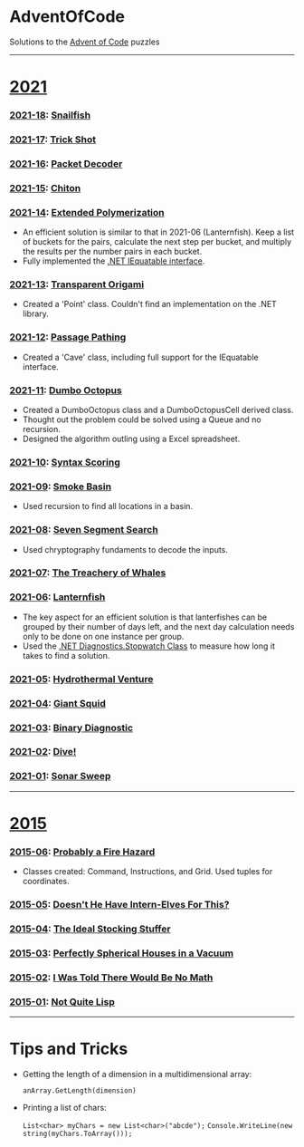 # AdventOfCode
Solutions to the [Advent of Code](https://adventofcode.com/) puzzles

---
# [2021](https://adventofcode.com/2021)

### [2021-18](https://github.com/HashTag42/AdventOfCode/tree/main/2021/2021-18): [Snailfish](https://adventofcode.com/2021/day/18)


### [2021-17](https://github.com/HashTag42/AdventOfCode/tree/main/2021/2021-17): [Trick Shot](https://adventofcode.com/2021/day/17)


### [2021-16](https://github.com/HashTag42/AdventOfCode/tree/main/2021/2021-16): [Packet Decoder](https://adventofcode.com/2021/day/16)


### [2021-15](https://github.com/HashTag42/AdventOfCode/tree/main/2021/2021-15): [Chiton](https://adventofcode.com/2021/day/15)


### [2021-14](https://github.com/HashTag42/AdventOfCode/tree/main/2021/2021-13): [Extended Polymerization](https://adventofcode.com/2021/day/14)

* An efficient solution is similar to that in 2021-06 (Lanternfish). Keep a list of buckets for the pairs, calculate the next step per bucket, and multiply the results per the number pairs in each bucket.
* Fully implemented the [.NET IEquatable interface](https://docs.microsoft.com/en-us/dotnet/api/system.iequatable-1.equals).


### [2021-13](https://github.com/HashTag42/AdventOfCode/tree/main/2021/2021-13): [Transparent Origami](https://adventofcode.com/2021/day/13)

* Created a 'Point' class. Couldn't find an implementation on the .NET library.

### [2021-12](https://github.com/HashTag42/AdventOfCode/tree/main/2021/2021-12): [Passage Pathing](https://adventofcode.com/2021/day/12)

* Created a 'Cave' class, including full support for the IEquatable interface.

### [2021-11](https://github.com/HashTag42/AdventOfCode/tree/main/2021/2021-11): [Dumbo Octopus](https://adventofcode.com/2021/day/11)

* Created a DumboOctopus class and a DumboOctopusCell derived class.
* Thought out the problem could be solved using a Queue and no recursion.
* Designed the algorithm outling using a Excel spreadsheet.

### [2021-10](https://github.com/HashTag42/AdventOfCode/tree/main/2021/2021-10): [Syntax Scoring](https://adventofcode.com/2021/day/10)

### [2021-09](https://github.com/HashTag42/AdventOfCode/tree/main/2021/2021-09): [Smoke Basin](https://adventofcode.com/2021/day/9)

* Used recursion to find all locations in a basin.

### [2021-08](https://github.com/HashTag42/AdventOfCode/tree/main/2021/2021-08): [Seven Segment Search](https://adventofcode.com/2021/day/8)
* Used chryptography fundaments to decode the inputs.

### [2021-07](https://github.com/HashTag42/AdventOfCode/tree/main/2021/2021-07): [The Treachery of Whales](https://adventofcode.com/2021/day/7)

### [2021-06](https://github.com/HashTag42/AdventOfCode/tree/main/2021/2021-06): [Lanternfish](https://adventofcode.com/2021/day/6)

* The key aspect for an efficient solution is that lanterfishes can be grouped by their number of days left, and the next day calculation needs only to be done on one instance per group.
* Used the [.NET Diagnostics.Stopwatch Class](https://docs.microsoft.com/en-us/dotnet/api/system.diagnostics.stopwatch) to measure how long it takes to find a solution.

### [2021-05](https://github.com/HashTag42/AdventOfCode/tree/main/2021/2021-05): [Hydrothermal Venture](https://adventofcode.com/2021/day/5)

### [2021-04](https://github.com/HashTag42/AdventOfCode/tree/main/2021/2021-04): [Giant Squid](https://adventofcode.com/2021/day/4)

### [2021-03](https://github.com/HashTag42/AdventOfCode/tree/main/2021/2021-03): [Binary Diagnostic](https://adventofcode.com/2021/day/3)

### [2021-02](https://github.com/HashTag42/AdventOfCode/tree/main/2021/2021-02): [Dive!](https://adventofcode.com/2021/day/2)

### [2021-01](https://github.com/HashTag42/AdventOfCode/tree/main/2021/2021-01): [ Sonar Sweep](https://adventofcode.com/2021/day/1)
---

# [2015](https://adventofcode.com/2015)

### [2015-06](https://github.com/HashTag42/AdventOfCode/tree/main/2015/2015-06): [Probably a Fire Hazard](https://adventofcode.com/2015/day/6)

* Classes created: Command, Instructions, and Grid. Used tuples for coordinates.

### [2015-05](https://github.com/HashTag42/AdventOfCode/tree/main/2015/2015-05): [Doesn't He Have Intern-Elves For This?](https://adventofcode.com/2015/day/5)

### [2015-04](https://github.com/HashTag42/AdventOfCode/tree/main/2015/2015-04): [The Ideal Stocking Stuffer](https://adventofcode.com/2015/day/4)

### [2015-03](https://github.com/HashTag42/AdventOfCode/tree/main/2015/2015-03): [Perfectly Spherical Houses in a Vacuum](https://adventofcode.com/2015/day/3)

### [2015-02](https://github.com/HashTag42/AdventOfCode/tree/main/2015/2015-02): [I Was Told There Would Be No Math](https://adventofcode.com/2015/day/2)

### [2015-01](https://github.com/HashTag42/AdventOfCode/tree/main/2015/2015-01): [Not Quite Lisp](https://adventofcode.com/2015/day/1)

___

# Tips and Tricks

* Getting the length of a dimension in a multidimensional array:

  `anArray.GetLength(dimension)`

* Printing a list of chars:

  `List<char> myChars = new List<char>("abcde");`
  `Console.WriteLine(new string(myChars.ToArray()));`
